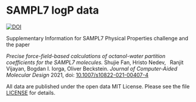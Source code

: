 # SAMPL7 logP data

[![DOI](https://zenodo.org/badge/DOI/10.5281/zenodo.5059780.svg)](https://doi.org/10.5281/zenodo.5059780)


Supplementary Information for SAMPL7 Physical Properties challenge and the paper

_Precise force-field-based calculations of octanol-water partition coefficients for the SAMPL7 molecules._ Shujie Fan, Hristo Nedev,  Ranjit Vijayan, Bogdan I. Iorga, Oliver Beckstein. _Journal of Computer-Aided Molecular Design_ 2021, doi: [10.1007/s10822-021-00407-4](https://doi.org/10.1007/s10822-021-00407-4)

All data are published under the open data MIT License. Please see the file [LICENSE](LICENSE) for details.
